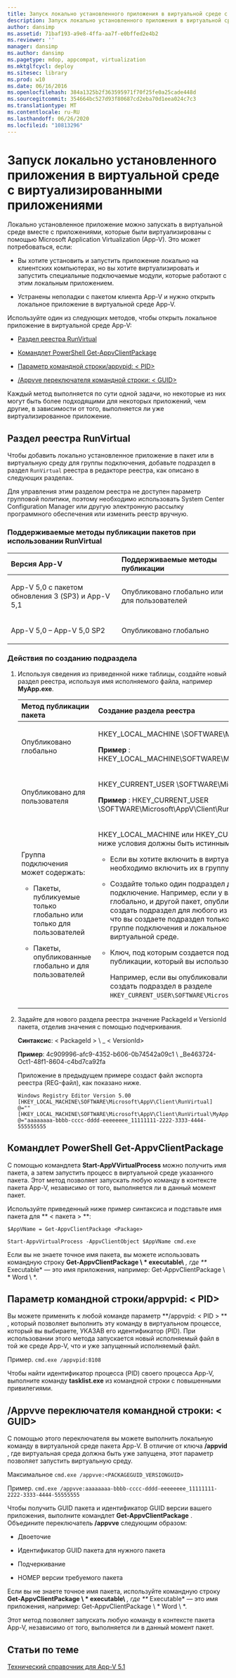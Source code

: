 ```yaml
---
title: Запуск локально установленного приложения в виртуальной среде с виртуализированными приложениями
description: Запуск локально установленного приложения в виртуальной среде с виртуализированными приложениями
author: dansimp
ms.assetid: 71baf193-a9e8-4ffa-aa7f-e0bffed2e4b2
ms.reviewer: ''
manager: dansimp
ms.author: dansimp
ms.pagetype: mdop, appcompat, virtualization
ms.mktglfcycl: deploy
ms.sitesec: library
ms.prod: w10
ms.date: 06/16/2016
ms.openlocfilehash: 384a1325b2f363595971f70f25fe0a25cade448d
ms.sourcegitcommit: 354664bc527d93f80687cd2eba70d1eea024c7c3
ms.translationtype: MT
ms.contentlocale: ru-RU
ms.lasthandoff: 06/26/2020
ms.locfileid: "10813296"
---
```

# Запуск локально установленного приложения в виртуальной среде с виртуализированными приложениями


Локально установленное приложение можно запускать в виртуальной среде вместе с приложениями, которые были виртуализированы с помощью Microsoft Application Virtualization (App-V). Это может потребоваться, если:

-   Вы хотите установить и запустить приложение локально на клиентских компьютерах, но вы хотите виртуализировать и запустить специальные подключаемые модули, которые работают с этим локальным приложением.

-   Устранены неполадки с пакетом клиента App-V и нужно открыть локальное приложение в виртуальной среде App-V.

Используйте один из следующих методов, чтобы открыть локальное приложение в виртуальной среде App-V:

-   [Раздел реестра RunVirtual](#bkmk-runvirtual-regkey)

-   [Командлет PowerShell Get-AppvClientPackage](#bkmk-get-appvclientpackage-posh)

-   [Параметр командной строки/appvpid: &lt; PID&gt;](#bkmk-cl-switch-appvpid)

-   [/Appvve переключателя командной строки: &lt; GUID&gt;](#bkmk-cl-hook-switch-appvve)

Каждый метод выполняется по сути одной задачи, но некоторые из них могут быть более подходящими для некоторых приложений, чем другие, в зависимости от того, выполняется ли уже виртуализированное приложение.

## <a href="" id="bkmk-runvirtual-regkey"></a>Раздел реестра RunVirtual


Чтобы добавить локально установленное приложение в пакет или в виртуальную среду для группы подключения, добавьте подраздел в раздел `RunVirtual` реестра в редакторе реестра, как описано в следующих разделах.

Для управления этим разделом реестра не доступен параметр групповой политики, поэтому необходимо использовать System Center Configuration Manager или другую электронную рассылку программного обеспечения или изменить реестр вручную.

### <a href="" id="bkmk-"></a>Поддерживаемые методы публикации пакетов при использовании RunVirtual

<table>
<colgroup>
<col width="50%" />
<col width="50%" />
</colgroup>
<thead>
<tr class="header">
<th align="left">Версия App-V</th>
<th align="left">Поддерживаемые методы публикации</th>
</tr>
</thead>
<tbody>
<tr class="odd">
<td align="left"><p>App-V 5,0 с пакетом обновления 3 (SP3) и App-V 5,1</p></td>
<td align="left"><p>Опубликовано глобально или для пользователей</p></td>
</tr>
<tr class="even">
<td align="left"><p>App-V 5,0 – App-V 5,0 SP2</p></td>
<td align="left"><p>Опубликовано глобально</p></td>
</tr>
</tbody>
</table>

 

### Действия по созданию подраздела

1.  Используя сведения из приведенной ниже таблицы, создайте новый раздел реестра, используя имя исполняемого файла, например **MyApp.exe**.

    <table>
    <colgroup>
    <col width="50%" />
    <col width="50%" />
    </colgroup>
    <thead>
    <tr class="header">
    <th align="left">Метод публикации пакета</th>
    <th align="left">Создание раздела реестра</th>
    </tr>
    </thead>
    <tbody>
    <tr class="odd">
    <td align="left"><p>Опубликовано глобально</p></td>
    <td align="left"><p>HKEY_LOCAL_MACHINE \SOFTWARE\Microsoft\AppV\Client\RunVirtual</p>
    <p><strong>Пример </strong> : HKEY_LOCAL_MACHINE\SOFTWARE\Microsoft\AppV\Client\RunVirtual\MyApp.exe</p></td>
    </tr>
    <tr class="even">
    <td align="left"><p>Опубликовано для пользователя</p></td>
    <td align="left"><p>HKEY_CURRENT_USER \SOFTWARE\Microsoft\AppV\Client\RunVirtual</p>
    <p><strong>Пример </strong> : HKEY_CURRENT_USER \SOFTWARE\Microsoft\AppV\Client\RunVirtual\MyApp.exe</p></td>
    </tr>
    <tr class="odd">
    <td align="left"><p>Группа подключения может содержать:</p>
    <ul>
    <li><p>Пакеты, публикуемые только глобально или только для пользователей</p></li>
    <li><p>Пакеты, опубликованные глобально и для пользователей</p></li>
    </ul></td>
    <td align="left"><p>HKEY_LOCAL_MACHINE или HKEY_CURRENT_USER Key, но все перечисленные ниже условия должны быть истинными.</p>
    <ul>
    <li><p>Если вы хотите включить в виртуальную среду несколько пакетов, необходимо включить их в группу разрешенных подключений.</p></li>
    <li><p>Создайте только один подраздел для одного из пакетов в группе подключение. Например, если у вас есть один пакет, который опубликован глобально, и другой пакет, опубликованный для пользователя, вы можете создать подраздел для любого из этих пакетов, но не оба. Несмотря на то, что вы создаете подраздел только для одного из пакетов, все пакеты в группе подключения и локальное приложение будут доступны в виртуальной среде.</p></li>
    <li><p>Ключ, под которым создается подраздел, должен соответствовать методу публикации, который вы использовали для пакета.</p>
    <p>Например, если вы опубликовали пакет для пользователя, вы должны создать подраздел в разделе <code>HKEY_CURRENT_USER\SOFTWARE\Microsoft\AppV\Client\RunVirtual</code> .</p></li>
    </ul></td>
    </tr>
    </tbody>
    </table>

     

2.  Задайте для нового раздела реестра значение PackageId и VersionId пакета, отделив значения с помощью подчеркивания.

    **Синтаксис**: &lt; PackageId &gt; \ _ &lt; VersionId&gt;

    **Пример**: 4c909996-afc9-4352-b606-0b74542a09c1 \ _Be463724-Oct1-48f1-8604-c4bd7ca92fa

    Приложение в предыдущем примере создаст файл экспорта реестра (REG-файл), как показано ниже.

    ``` syntax
    Windows Registry Editor Version 5.00 
    [HKEY_LOCAL_MACHINE\SOFTWARE\Microsoft\AppV\Client\RunVirtual] 
    @="" 
    [HKEY_LOCAL_MACHINE\SOFTWARE\Microsoft\AppV\Client\RunVirtual\MyApp.exe] 
    @="aaaaaaaa-bbbb-cccc-dddd-eeeeeeee_11111111-2222-3333-4444-555555555
    ```

## <a href="" id="bkmk-get-appvclientpackage-posh"></a>Командлет PowerShell Get-AppvClientPackage


С помощью командлета **Start-AppVVirtualProcess** можно получить имя пакета, а затем запустить процесс в виртуальной среде указанного пакета. Этот метод позволяет запускать любую команду в контексте пакета App-V, независимо от того, выполняется ли в данный момент пакет.

Используйте приведенный ниже пример синтаксиса и подставьте имя пакета для ** &lt; пакета &gt; **:

`$AppVName = Get-AppvClientPackage <Package>`

`Start-AppvVirtualProcess -AppvClientObject $AppVName cmd.exe`

Если вы не знаете точное имя пакета, вы можете использовать командную строку **Get-AppvClientPackage \ * executable\\** <em> , где ** </em> Executable* — это имя приложения, например: Get-AppvClientPackage \ * Word \ *.

## <a href="" id="bkmk-cl-switch-appvpid"></a>Параметр командной строки/appvpid: &lt; PID&gt;


Вы можете применить к любой команде параметр **/appvpid: &lt; PID &gt; ** , который позволяет выполнить эту команду в виртуальном процессе, который вы выбираете, УКАЗАВ его идентификатор (PID). При использовании этого метода запускается новый исполняемый файл в той же среде App-V, что и уже запущенный исполняемый файл.

Пример. `cmd.exe /appvpid:8108`

Чтобы найти идентификатор процесса (PID) своего процесса App-V, выполните команду **tasklist.exe** из командной строки с повышенными привилегиями.

## <a href="" id="bkmk-cl-hook-switch-appvve"></a>/Appvve переключателя командной строки: &lt; GUID&gt;


С помощью этого переключателя вы можете выполнить локальную команду в виртуальной среде пакета App-V. В отличие от ключа **/appvid** , где виртуальная среда должна быть уже запущена, этот параметр позволяет запустить виртуальную среду.

Максимальное `cmd.exe /appvve:<PACKAGEGUID_VERSIONGUID>`

Пример. `cmd.exe /appvve:aaaaaaaa-bbbb-cccc-dddd-eeeeeeee_11111111-2222-3333-4444-55555555`

Чтобы получить GUID пакета и идентификатор GUID версии вашего приложения, выполните командлет **Get-AppvClientPackage** . Объедините переключатель **/appvve** следующим образом:

-   Двоеточие

-   Идентификатор GUID пакета для нужного пакета

-   Подчеркивание

-   НОМЕР версии требуемого пакета

Если вы не знаете точное имя пакета, используйте командную строку **Get-AppvClientPackage \ * executable\\** <em> , где ** </em> Executable* — это имя приложения, например: Get-AppvClientPackage \ * Word \ *.

Этот метод позволяет запускать любую команду в контексте пакета App-V, независимо от того, выполняется ли в данный момент пакет.






## Статьи по теме


[Технический справочник для App-V 5.1](technical-reference-for-app-v-51.md)

 

 






